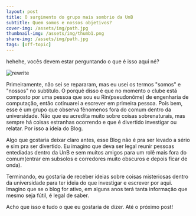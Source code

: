 ```yaml
---
layout: post
title: O surgimento do grupo mais sombrio da UnB
subtitle: Quem somos e nossos objetivos?
cover-img: /assets/img/path.jpg
thumbnail-img: /assets/img/thumb1.png
share-img: /assets/img/path.jpg
tags: [off-topic]
---
```


hehehe, vocês devem estar perguntando o que é isso aqui né?

![rewrite](https://cdn.discordapp.com/attachments/1000046401213976659/1012530983007957112/unknown.png)



Primeiramente, não sei se repararam, mas eu usei os termos "somos" e "nossos" no subtitulo. O porquê disso é que no momento o clube está composto por uma pessoa que sou eu Rin(pseudonôme) de engenharia de computação, então cotinuarei a escrever em primeira pessoa. Poís bem, esse é um grupo que observa fênomenos fora do comum dentro da universidade. Não que eu acredita muito sobre coisas sobrenaturais, mas sempre há coisas estranhas ocorrendo e que é divertido investigar ou relatar. Por isso a ideia do Blog.

Algo que gostaria deixar claro antes, esse Blog não é pra ser levado a sério e sim pra ser divertido. Eu imagino que deva ser legal reunir pessoas entediadas dentro da UnB e sem muitos amigos para um rolê mais fora do comum(entrar em subsolos e corredores muito obscuros e depois ficar de onda). 

Terminando, eu gostaria de receber ideias sobre coisas misteriosas dentro da universidade para ter ideia do que investigar e escrever por aqui. Imagino que se o blog for ativo, em alguns anos terá tanta informação que mesmo seja fútil, é legal de saber. 

Acho que isso é tudo o que eu gostaria de dizer. Até o próximo post!